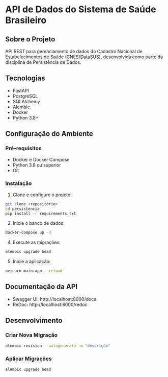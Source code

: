 # API de Dados do Sistema de Saúde Brasileiro

## Sobre o Projeto
API REST para gerenciamento de dados do Cadastro Nacional de Estabelecimentos de Saúde (CNES/DataSUS), desenvolvida como parte da disciplina de Persistência de Dados.

## Tecnologias
- FastAPI
- PostgreSQL
- SQLAlchemy
- Alembic
- Docker
- Python 3.8+

## Configuração do Ambiente

### Pré-requisitos
- Docker e Docker Compose
- Python 3.8 ou superior
- Git

### Instalação

1. Clone e configure o projeto:
```bash
git clone <repositório>
cd persistencia
pip install -r requirements.txt
```

2. Inicie o banco de dados:
```bash
docker-compose up -d
```

4. Execute as migrações:
```bash
alembic upgrade head
```

5. Inicie a aplicação:
```bash
uvicorn main:app --reload
```

## Documentação da API
- Swagger UI: http://localhost:8000/docs
- ReDoc: http://localhost:8000/redoc

## Desenvolvimento

### Criar Nova Migração
```bash
alembic revision --autogenerate -m "descrição"
```
### Aplicar Migrações
```bash
alembic upgrade head
```

